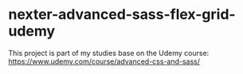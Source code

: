# nexter-advanced-sass-flex-grid-udemy
 
This project is part of my studies base on the Udemy course: https://www.udemy.com/course/advanced-css-and-sass/
